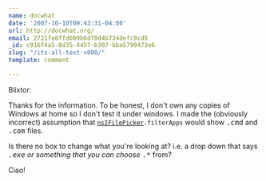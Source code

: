 ```yaml
---
name: docwhat
date: '2007-10-10T09:43:31-04:00'
url: http://docwhat.org/
email: 2721fe8ffd609b6df0d4b734defc9cd5
_id: c916f4a5-8d35-4457-b307-bba5799473e6
slug: "/its-all-text-v080/"
template: comment

---
```


Blixtor:

Thanks for the information.  To be honest, I don't own any copies of Windows at home so I don't test it under windows.  I made the (obviously incorrect) assumption that <code><a href="http://developer.mozilla.org/en/docs/nsIFilePicker" rel="nofollow">nsIFilePicker</a>.filterApps</code> would show <tt>.cmd</tt> and <tt>.com</tt> files.

Is there no box to change what you're looking at?  i.e. a drop down that says <tt>*.exe</tt> or something that you can choose <tt>*.*</tt> from?

Ciao!
